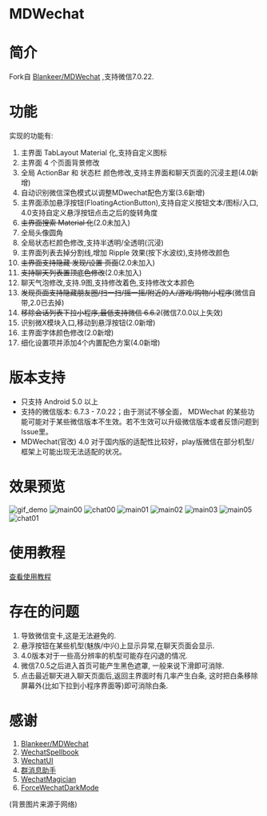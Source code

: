 MDWechat
====
# 简介
 Fork自 [Blankeer/MDWechat](https://github.com/Blankeer/MDWechat) ,支持微信7.0.22.

# 功能
实现的功能有:
1. 主界面 TabLayout Material 化,支持自定义图标
2. 主界面 4 个页面背景修改
3. 全局 ActionBar 和 状态栏 颜色修改,支持主界面和聊天页面的沉浸主题(4.0新增)
4. 自动识别微信深色模式以调整MDwechat配色方案(3.6新增)
5. 主界面添加悬浮按钮(FloatingActionButton),支持自定义按钮文本/图标/入口, 4.0支持自定义悬浮按钮点击之后的旋转角度
6. ~~主界面搜索 Material 化~~(2.0未加入)
7. 全局头像圆角
8. 全局状态栏颜色修改,支持半透明/全透明(沉浸)
9. 主界面列表去掉分割线,增加 Ripple 效果(按下水波纹),支持修改颜色
10. ~~主界面支持隐藏 发现/设置 页面~~(2.0未加入)
11. ~~支持聊天列表置顶底色修改~~(2.0未加入)
12. 聊天气泡修改,支持.9图,支持修改着色,支持修改文本颜色
13. ~~发现页面支持隐藏朋友圈/扫一扫/摇一摇/附近的人/游戏/购物/小程序~~(微信自带,2.0已去掉)
14. ~~移除会话列表下拉小程序,最低支持微信 6.6.2~~(微信7.0.0以上失效)
15. 识别微X模块入口,移动到悬浮按钮(2.0新增)
16. 主界面字体颜色修改(2.0新增)
17. 细化设置项并添加4个内置配色方案(4.0新增)

# 版本支持
- 只支持 Android 5.0 以上
- 支持的微信版本: 6.7.3 - 7.0.22；由于测试不够全面， MDWechat 的某些功能可能对于某些微信版本不生效。若不生效可以升级微信版本或者反馈问题到Issue里。
- MDWechat(官改) 4.0 对于国内版的适配性比较好，play版微信在部分机型/框架上可能出现无法适配的状况。

# 效果预览
![gif_demo](https://gitee.com/JoshCai/MDWechat/raw/v4.0/image/demo.gif)
![main00](https://gitee.com/JoshCai/MDWechat/raw/v4.0/image/main00.png)
![chat00](https://gitee.com/JoshCai/MDWechat/raw/v4.0/image/chat00.png)
![main01](https://gitee.com/JoshCai/MDWechat/raw/v4.0/image/main01.png)
![main02](https://gitee.com/JoshCai/MDWechat/raw/v4.0/image/main02.png)
![main03](https://gitee.com/JoshCai/MDWechat/raw/v4.0/image/main03.png)
![main05](https://gitee.com/JoshCai/MDWechat/raw/v4.0/image/main05.png)
![chat01](https://gitee.com/JoshCai/MDWechat/raw/v4.0/image/chat01.png)

# 使用教程
[查看使用教程](https://gitee.com/JoshCai/MDWechat/wikis/?sort_id=2158198)

# 存在的问题
1. 导致微信变卡,这是无法避免的.
2. 悬浮按钮在某些机型(魅族/中兴)上显示异常,在聊天页面会显示.
3. 4.0版本对于一些高分辨率的机型可能存在闪退的情况.
4. 微信7.0.5之后进入首页可能产生黑色遮罩, 一般来说下滑即可消除.
5. 点击最近聊天进入聊天页面后,返回主界面时有几率产生白条, 这时把白条移除屏幕外(比如下拉到小程序界面等)即可消除白条.

# 感谢
1. [Blankeer/MDWechat](https://github.com/Blankeer/MDWechat)
2. [WechatSpellbook](https://github.com/Gh0u1L5/WechatSpellbook)
3. [WechatUI](https://www.coolapk.com/apk/ce.hesh.wechatUI)
4. [群消息助手](https://github.com/zhudongya123/WechatChatroomHelper)
5. [WechatMagician](https://github.com/Gh0u1L5/WechatMagician)
6. [ForceWechatDarkMode](https://github.com/chouqibao/ForceWechatDarkMode)

(背景图片来源于网络)


